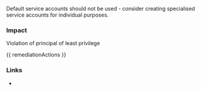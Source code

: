 
Default service accounts should not be used - consider creating specialised service accounts for individual purposes.

### Impact
Violation of principal of least privilege

<!-- DO NOT CHANGE -->
{{ remediationActions }}

### Links
- 


